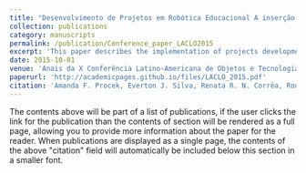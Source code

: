 ```yaml
---
title: "Desenvolvimento de Projetos em Robótica Educacional A inserção da Expressão Gráfica no ensino"
collection: publications
category: manuscripts
permalink: /publication/Conference_paper_LACLO2015
excerpt: 'This paper describes the implementation of projects development in the classroom using educational robotics as tool. The project-based learning shows as a great pedagogical practice to re-enchant the classrooms, in addition to providing a development of the currently required intellectual abilities. The experiment conducted consisted of a simple challenge, which students should solve using a robot, to develop the robot were used the methodologies of brainstorm and morphological matrix. At the end it was concluded that the proposal was satisfactory to be able to play an interdisciplinary activity, where the contents were experienced with meaning and intellectual and social skills were worked instinctively.'
date: 2015-10-01
venue: 'Anais da X Conferência Latino-Americana de Objetos e Tecnologias de Aprendizagem (LACLO 2015)'
paperurl: 'http://academicpages.github.io/files/LACLO_2015.pdf'
citation: 'Amanda F. Procek, Everton J. Silva, Renata R. N. Corrêa, Rodrigo L. Nogueira, Adriana A. B. S. Luz, Anderson R. Góes, Heliza C. Góes. (2015). &quot;Desenvolvimento de Projetos em Robótica Educacional A inserção da Expressão Gráfica no ensino.&quot; <i>Anais da X Conferência Latino-Americana de Objetos e Tecnologias de Aprendizagem (LACLO 2015)</i>. 1(3).'
---
```


The contents above will be part of a list of publications, if the user clicks the link for the publication than the contents of section will be rendered as a full page, allowing you to provide more information about the paper for the reader. When publications are displayed as a single page, the contents of the above "citation" field will automatically be included below this section in a smaller font.